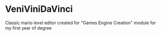 # VeniViniDaVinci
Classic mario level editor created for "Games Engine Creation" module for my first year of degree
